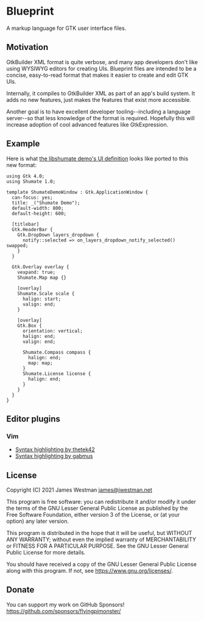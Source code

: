 # Blueprint

A markup language for GTK user interface files.

## Motivation

GtkBuilder XML format is quite verbose, and many app developers don't like
using WYSIWYG editors for creating UIs. Blueprint files are intended to be a
concise, easy-to-read format that makes it easier to create and edit GTK UIs.

Internally, it compiles to GtkBuilder XML as part of an app's build system. It
adds no new features, just makes the features that exist more accessible.

Another goal is to have excellent developer tooling--including a language
server--so that less knowledge of the format is required. Hopefully this will
increase adoption of cool advanced features like GtkExpression.

## Example

Here is what [the libshumate demo's UI definition](https://gitlab.gnome.org/GNOME/libshumate/-/blob/main/demos/shumate-demo-window.ui)
looks like ported to this new format:

```
using Gtk 4.0;
using Shumate 1.0;

template ShumateDemoWindow : Gtk.ApplicationWindow {
  can-focus: yes;
  title: _("Shumate Demo");
  default-width: 800;
  default-height: 600;

  [titlebar]
  Gtk.HeaderBar {
    Gtk.DropDown layers_dropdown {
      notify::selected => on_layers_dropdown_notify_selected() swapped;
    }
  }

  Gtk.Overlay overlay {
    vexpand: true;
    Shumate.Map map {}

    [overlay]
    Shumate.Scale scale {
      halign: start;
      valign: end;
    }

    [overlay]
    Gtk.Box {
      orientation: vertical;
      halign: end;
      valign: end;

      Shumate.Compass compass {
        halign: end;
        map: map;
      }
      Shumate.License license {
        halign: end;
      }
    }
  }
}
```

## Editor plugins

### Vim

- [Syntax highlighting by thetek42](https://github.com/thetek42/vim-blueprint-syntax)
- [Syntax highlighting by gabmus](https://gitlab.com/gabmus/vim-blueprint)

## License

Copyright (C) 2021 James Westman <james@jwestman.net>

This program is free software: you can redistribute it and/or modify
it under the terms of the GNU Lesser General Public License as published by
the Free Software Foundation, either version 3 of the License, or
(at your option) any later version.

This program is distributed in the hope that it will be useful,
but WITHOUT ANY WARRANTY; without even the implied warranty of
MERCHANTABILITY or FITNESS FOR A PARTICULAR PURPOSE.  See the
GNU Lesser General Public License for more details.

You should have received a copy of the GNU Lesser General Public License
along with this program.  If not, see <https://www.gnu.org/licenses/>.

## Donate

You can support my work on GitHub Sponsors! <https://github.com/sponsors/flyingpimonster/>
